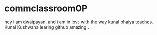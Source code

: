 # commclassroomOP
hey i am dwaipayan, and i am in love with the way kunal bhaiya teaches.
Kunal Kushwaha learing github amazing..

